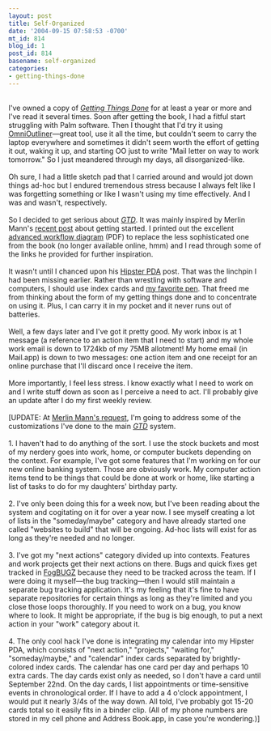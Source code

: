 ```yaml
---
layout: post
title: Self-Organized
date: '2004-09-15 07:58:53 -0700'
mt_id: 814
blog_id: 1
post_id: 814
basename: self-organized
categories:
- getting-things-done
---
```

<br />I've owned a copy of <a href="http://www.amazon.com/exec/obidos/ASIN/0142000280/bbrown-20/ref=nosim/" title="Amazon link"><cite>Getting Things Done</cite></a> for at least a year or more and I've read it several times. Soon after getting the book, I had a fitful start struggling with Palm software. Then I thought that I'd try it using <a href="http://www.omnigroup.com/applications/omnioutliner/">OmniOutliner</a>&#x2014;great tool, use it all the time, but couldn't seem to carry the laptop everywhere and sometimes it didn't seem worth the effort of getting it out, waking it up, and starting OO just to write "Mail letter on way to work tomorrow." So I just meandered through my days, all disorganized-like.<br /><br />Oh sure, I had a little sketch pad that I carried around and would jot down things ad-hoc but I endured tremendous stress because I always felt like I was forgetting something or like I wasn't using my time effectively. And I was and wasn't, respectively. <br /><br />So I decided to get serious about <a href="http://www.davidco.com/what_is_gtd.php"><cite>GTD</cite></a>. It was mainly inspired by Merlin Mann's <a href="http://merlin.blogs.com/43folders/2004/09/getting_started.html">recent post</a> about getting started. I printed out the excellent <a href="http://www.davidco.com/pdfs/gtd_workflow_advanced.pdf">advanced workflow diagram</a> (PDF) to replace the less sophisticated one from the book (no longer available online, hmm) and I read through some of the links he provided for further inspiration.<br /><br />It wasn't until I chanced upon his <a href="http://merlin.blogs.com/43folders/2004/09/introducing_the.html">Hipster PDA</a> post. That was the linchpin I had been missing earlier. Rather than wrestling with software and computers, I should use index cards and <a href="http://www.sanfordcorp.com/sanford/consumer/jhtml/new-product/productdetail.jhtml?attributeId=SNATT20056&amp;nrProductId=SN69034">my favorite pen</a>. That freed me from thinking about the form of my getting things done and to concentrate on using it. Plus, I can carry it in my pocket and it never runs out of batteries.<br /><br />Well, a few days later and I've got it pretty good. My work inbox is at 1 message (a reference to an action item that I need to start) and my whole work email is down to 1724kb of my 75MB allotment! My home email (in Mail.app) is down to two messages: one action item and one receipt for an online purchase that I'll discard once I receive the item.<br /><br />More importantly, I feel less stress. I know exactly what I need to work on and I write stuff down as soon as I perceive a need to act. I'll probably give an update after I do my first weekly review.<br /><br />[UPDATE: At <a href="http://merlin.blogs.com/43folders/2004/09/how_does_a_nerd.html">Merlin Mann's request</a>, I'm going to address some of the customizations I've done to the main <a href="http://www.davidco.com/what_is_gtd.php"><cite>GTD</cite></a> system.<br /><br />1. I haven't had to do anything of the sort. I use the stock buckets and most of my nerdery goes into work, home, or computer buckets depending on the context. For example, I've got some features that I'm working on for our new online banking system. Those are obviously work. My computer action items tend to be things that could be done at work or home, like starting a list of tasks to do for my daughters' birthday party.<br /><br />2. I've only been doing this for a week now, but I've been reading about the system and cogitating on it for over a year now. I see myself creating a lot of lists in the "someday/maybe" category and have already started one called "websites to build" that will be ongoing. Ad-hoc lists will exist for as long as they're needed and no longer.<br /><br />3. I've got my "next actions" category divided up into contexts. Features and work projects get their next actions on there. Bugs and quick fixes get tracked in <a href="http://www.fogcreek.com/FogBUGZ/">FogBUGZ</a> because they need to be tracked across the team. If I were doing it myself&#x2014;the bug tracking&#x2014;then I would still maintain a separate bug tracking application. It's my feeling that it's fine to have separate repositories for certain things as long as they're limited and you close those loops thoroughly. If you need to work on a bug, you know where to look. It might be appropriate, if the bug is big enough, to put a next action in your "work" category about it.<br /><br />4. The only cool hack I've done is integrating my calendar into my Hipster PDA, which consists of "next action," "projects," "waiting for," "someday/maybe," and "calendar" index cards separated by brightly-colored index cards. The calendar has one card per day and perhaps 10 extra cards. The day cards exist only as needed, so I don't have a card until September 22nd. On the day cards, I list appointments or time-sensitive events in chronological order. If I have to add a 4 o'clock appointment, I would put it nearly 3/4s of the way down. All told, I've probably got 15-20 cards total so it easily fits in a binder clip. (All of my phone numbers are stored in my cell phone and Address Book.app, in case you're wondering.)]<br /><br /><br />
